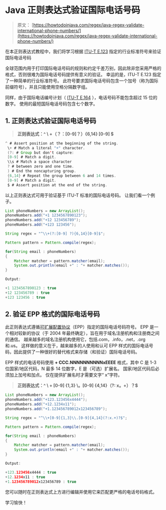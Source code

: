 # Java 正则表达式验证国际电话号码

> 原文： [https://howtodoinjava.com/regex/java-regex-validate-international-phone-numbers/](https://howtodoinjava.com/regex/java-regex-validate-international-phone-numbers/)

在本正则表达式教程中，我们将学习根据 [ITU-T E.123](https://en.wikipedia.org/wiki/E.123) 指定的行业标准符号来验证国际电话号码

全球范围内用于打印国际电话号码的规则和约定千差万别，因此除非您采用严格的格式，否则很难为国际电话号码提供有意义的验证。 幸运的是，ITU-T E.123 指定了一种简单的行业标准符号。 此符号要求国际电话号码包含一个加号（称为国际前缀符号），并且只能使用空格分隔数字组。

同样，由于国际电话编号计划（ [ITU-T E.164](https://en.wikipedia.org/wiki/E.164) ），电话号码不能包含超过 15 位的数字。 使用的最短国际电话号码包含七个数字。

## 1\. 正则表达式验证国际电话号码

> **正则表达式：^ \ +（？：[0-9]？）{6,14} [0-9] $**

```java
^ # Assert position at the beginning of the string.
 \+ # Match a literal "+" character.
 (?: # Group but don't capture:
 [0-9] # Match a digit.
 \\s # Match a space character
 ? # between zero and one time.
 ) # End the noncapturing group.
 {6,14} # Repeat the group between 6 and 14 times.
 [0-9] # Match a digit.
 $ # Assert position at the end of the string.
```

以上正则表达式可用于验证基于 ITU-T 标准的国际电话号码。 让我们看一个例子。

```java
List phoneNumbers = new ArrayList();
phoneNumbers.add("+1 1234567890123");
phoneNumbers.add("+12 123456789");
phoneNumbers.add("+123 123456");

String regex = "^\\+(?:[0-9] ?){6,14}[0-9]$";

Pattern pattern = Pattern.compile(regex);

for(String email : phoneNumbers)
{
	Matcher matcher = pattern.matcher(email);
	System.out.println(email +" : "+ matcher.matches());
}

Output:

+1 1234567890123 : true
+12 123456789 : true
+123 123456 : true

```

## 2\. 验证 EPP 格式的国际电话号码

此正则表达式遵循[可扩展配置协议](https://en.wikipedia.org/wiki/Extensible_Provisioning_Protocol)（EPP）指定的国际电话号码符号。 EPP 是一个相对较新的协议（于 2004 年最终确定），旨在用于域名注册机构和注册商之间的通信。 越来越多的域名注册机构使用它，包括.com，.info，.net，.org 和.us。 这样做的意义在于，越来越多的人使用和认可 EPP 样式的国际电话号码，因此提供了一种很好的替代格式来存储（和验证）国际电话号码。

EPP 样式的电话号码使用 **+ CCC.NNNNNNNNNNxEEEE** 格式，其中 C 是 1-3 位国家/地区代码，N 最多 14 位数字，E 是（可选）扩展名。 国家/地区代码后必须加上加号和加点。 仅在提供扩展名时才需要文字“ x”字符。

> **正则表达式：^ \ + [0-9] {1,3} \。[0-9] {4,14}（?: x。+）？$**

```java
List phoneNumbers = new ArrayList();
phoneNumbers.add("+123.123456x4444");
phoneNumbers.add("+12.1234x11");
phoneNumbers.add("+1.123456789012x123456789");

String regex = "^\\+[0-9]{1,3}\\.[0-9]{4,14}(?:x.+)?$";

Pattern pattern = Pattern.compile(regex);

for(String email : phoneNumbers)   
{
	Matcher matcher = pattern.matcher(email);
	System.out.println(email +" : "+ matcher.matches());
}

Output:

+123.123456x4444 : true
+12.1234x11 : true
+1.123456789012x123456789 : true

```

您可以随时在正则表达式上方进行编辑并使用它来匹配更严格的电话号码格式。

学习愉快！